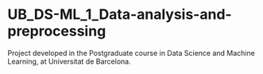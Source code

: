 # UB_DS-ML_1_Data-analysis-and-preprocessing

Project developed in the Postgraduate course in Data Science and Machine Learning, at Universitat de Barcelona.
